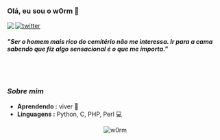 ### Olá, eu sou o w0rm 👋

<img align="left" src="https://orhun.dev/img/crow.png">

[![twitter](https://img.shields.io/badge/-@w0rm-313131?style=flat-square&labelColor=313131&logo=twitter&logoColor=white&color=313131)](https://twitter.com/w0rm)  

<h5>"Ser o homem mais rico do cemitério não me interessa. Ir para a cama sabendo que fiz algo sensacional é o que me importa."</h5>

<br><br>

### <i>Sobre mim</i>

-  **Aprendendo :** viver 🎉	
-  **Linguagens :** Python, C, PHP, Perl 💻

<p align="center">
  <img alt="w0rm" src="https://github-readme-stats.vercel.app/api?username=w0rm2021&show_icons=true&theme=radical">
</p>
